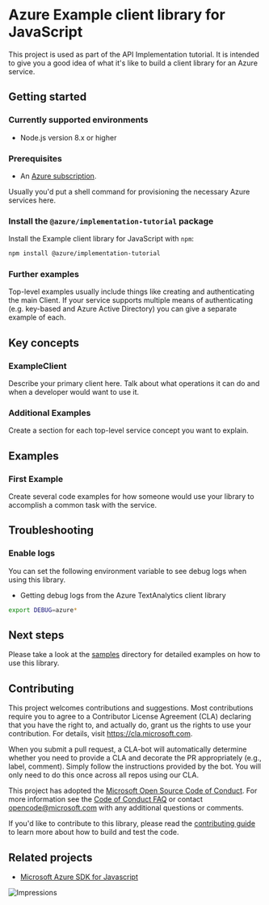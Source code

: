 # Azure Example client library for JavaScript

This project is used as part of the API Implementation tutorial. It is intended to give you a good idea of what it's like to build a client library for an Azure service.

## Getting started

### Currently supported environments

- Node.js version 8.x or higher

### Prerequisites

- An [Azure subscription][azure_sub].

Usually you'd put a shell command for provisioning the necessary Azure services here.

### Install the `@azure/implementation-tutorial` package

Install the Example client library for JavaScript with `npm`:

```bash
npm install @azure/implementation-tutorial
```

### Further examples

Top-level examples usually include things like creating and authenticating the main Client. If your service supports multiple means of authenticating (e.g. key-based and Azure Active Directory) you can give a separate example of each.

## Key concepts

### ExampleClient

Describe your primary client here. Talk about what operations it can do and when a developer would want to use it.

### Additional Examples

Create a section for each top-level service concept you want to explain.

## Examples

### First Example

Create several code examples for how someone would use your library to accomplish a common task with the service.

## Troubleshooting

### Enable logs

You can set the following environment variable to see debug logs when using this library.

- Getting debug logs from the Azure TextAnalytics client library

```bash
export DEBUG=azure*
```

## Next steps

Please take a look at the
[samples](https://github.com/Azure/azure-sdk-for-js/tree/master/sdk/learn/implementation-tutorial/samples)
directory for detailed examples on how to use this library.

## Contributing

This project welcomes contributions and suggestions. Most contributions require you to agree to a
Contributor License Agreement (CLA) declaring that you have the right to, and actually do, grant us
the rights to use your contribution. For details, visit https://cla.microsoft.com.

When you submit a pull request, a CLA-bot will automatically determine whether you need to provide
a CLA and decorate the PR appropriately (e.g., label, comment). Simply follow the instructions
provided by the bot. You will only need to do this once across all repos using our CLA.

This project has adopted the [Microsoft Open Source Code of Conduct](https://opensource.microsoft.com/codeofconduct/).
For more information see the [Code of Conduct FAQ](https://opensource.microsoft.com/codeofconduct/faq/) or
contact [opencode@microsoft.com](mailto:opencode@microsoft.com) with any additional questions or comments.

If you'd like to contribute to this library, please read the [contributing guide](https://github.com/Azure/azure-sdk-for-js/blob/master/CONTRIBUTING.md) to learn more about how to build and test the code.

## Related projects

- [Microsoft Azure SDK for Javascript](https://github.com/Azure/azure-sdk-for-js)

![Impressions](https://azure-sdk-impressions.azurewebsites.net/api/impressions/azure-sdk-for-js%2Fsdk%2Flearn%2Fimplementation-tutorial%2FREADME.png)

[azure_cli]: https://docs.microsoft.com/cli/azure
[azure_sub]: https://azure.microsoft.com/free/
